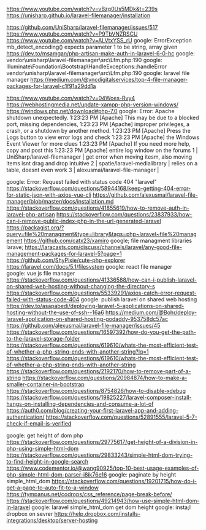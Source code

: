 https://www.youtube.com/watch?v=vBzg0Us5MDk&t=239s
https://unisharp.github.io/laravel-filemanager/installation

https://github.com/UniSharp/laravel-filemanager/issues/517
https://www.youtube.com/watch?v=P9TbVNZRSCU
https://www.youtube.com/watch?v=ALVtxYSS_rU
google: ErrorException mb_detect_encoding() expects parameter 1 to be string, array given
https://dev.to/msamgan/php-artisan-make-auth-in-laravel-6-0-hc
google: vendor\unisharp\laravel-filemanager\src\Lfm.php:190
google: Illuminate\Foundation\Bootstrap\HandleExceptions::handleError    vendor\unisharp\laravel-filemanager\src\Lfm.php:190
google: laravel file manager
https://medium.com/@vncdigitalservices/top-4-file-manager-packages-for-laravel-c1f91a29dd1a

https://www.youtube.com/watch?v=04Woes-Rvy4
https://webhostingmedia.net/update-xampp-php-version-windows/
https://windows.php.net/download#php-7.0
google: Error: Apache shutdown unexpectedly. 1:23:23 PM  [Apache] 	This may be due to a blocked port, missing dependencies,  1:23:23 PM  [Apache] 	improper privileges, a crash, or a shutdown by another method. 1:23:23 PM  [Apache] 	Press the Logs button to view error logs and check 1:23:23 PM  [Apache] 	the Windows Event Viewer for more clues 1:23:23 PM  [Apache] 	If you need more help, copy and post this 1:23:23 PM  [Apache] 	entire log window on the forums
1 | UniSharp/laravel-filemanager  | get error when moving itesm, also moving items isnt drag and drop intuitive
2 | spatie/laravel-medialibrary | relies on a table, doesnt even work
3 | alexusmai/laravel-file-manager |

google: Error: Request failed with status code 404  "laravel"
https://stackoverflow.com/questions/58944168/keep-getting-404-error-for-static-json-with-axios-vue-cli
https://github.com/alexusmai/laravel-file-manager/blob/master/docs/installation.md
https://stackoverflow.com/questions/41855619/how-to-remove-auth-in-laravel-php-artisan
https://stackoverflow.com/questions/23837933/how-can-i-remove-public-index-php-in-the-url-generated-laravel
https://packagist.org/?query=file%20managment&type=library&tags=php~laravel~file%20management
https://github.com/catx23/xamiro
google; file managment libraries larave;
https://laracasts.com/discuss/channels/laravel/any-good-file-management-packages-for-laravel-5?page=1
https://github.com/ShyPixie/cute-php-explorer
https://laravel.com/docs/5.1/filesystem
google: react file manager\
google: vue js file manager\
https://stackoverflow.com/questions/41336588/how-can-i-publish-laravel-on-shared-web-hosting-without-changing-the-directory-s
https://stackoverflow.com/questions/55339291/axios-catch-error-request-failed-with-status-code-404
google: publish laravel on shared web hosting \
https://dev.to/asapabedi/deploying-laravel-5-applications-on-shared-hosting-without-the-use-of-ssh--16a6
https://medium.com/@Bohr/deploy-laravel-application-on-shared-hosting-godaddy-953758dc57ac
https://github.com/alexusmai/laravel-file-manager/issues/45
https://stackoverflow.com/questions/16597392/how-do-you-get-the-path-to-the-laravel-storage-folder
https://stackoverflow.com/questions/619610/whats-the-most-efficient-test-of-whether-a-php-string-ends-with-another-string?lq=1
https://stackoverflow.com/questions/619610/whats-the-most-efficient-test-of-whether-a-php-string-ends-with-another-string
https://stackoverflow.com/questions/2192170/how-to-remove-part-of-a-string
https://stackoverflow.com/questions/20984874/how-to-make-a-smaller-container-in-bootstrap
https://stackoverflow.com/questions/8754826/how-to-disable-xdebug
https://stackoverflow.com/questions/19825227/laravel-composer-install-hangs-on-installing-dependencies-and-consume-a-lot-of
https://auth0.com/blog/creating-your-first-laravel-app-and-adding-authentication/
https://stackoverflow.com/questions/52891555/laravel-5-7-check-if-email-is-verified

google: get height of dom php
https://stackoverflow.com/questions/29775617/get-height-of-a-division-in-php-using-simple-html-dom
https://stackoverflow.com/questions/29833243/simple-html-dom-trying-to-find-height-in-google-search
https://www.codementor.io/@wang90925/top-10-best-usage-examples-of-php-simple-html-dom-parser-i8ik76e16
google: paginate by height simple_html_dom
https://stackoverflow.com/questions/19201715/how-do-i-get-a-page-to-auto-fit-to-a-window
https://tympanus.net/codrops/css_reference/page-break-before/
https://stackoverflow.com/questions/49214943/how-use-simple-html-dom-in-laravel
google: laravel simple_html_dom get dom height
google: insta;l dropbox on sevrer
https://help.dropbox.com/installs-integrations/desktop/server-hosting
